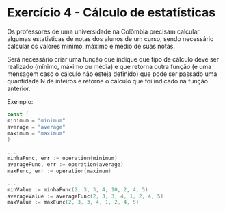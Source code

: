 # Exercício 4 - Cálculo de estatísticas

Os professores de uma universidade na Colômbia precisam calcular algumas
estatísticas de notas dos alunos de um curso, sendo necessário calcular
os valores mínimo, máximo e médio de suas notas.

Será necessário criar uma função que indique que tipo de cálculo deve ser
realizado (mínimo, máximo ou média) e que retorna outra função (e uma mensagem
caso o cálculo não esteja definido) que pode ser passado uma quantidade N de
inteiros e retorne o cálculo que foi indicado na função anterior.

Exemplo:

```go
const (
minimum = "minimum"
average = "average"
maximum = "maximum"
)

...
minhaFunc, err := operation(minimum)
averageFunc, err := operation(average)
maxFunc, err := operation(maximum)

...
minValue := minhaFunc(2, 3, 3, 4, 10, 2, 4, 5)
averageValue := averageFunc(2, 3, 3, 4, 1, 2, 4, 5)
maxValue := maxFunc(2, 3, 3, 4, 1, 2, 4, 5)
```